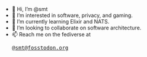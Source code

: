 - 👋 Hi, I’m @smt
- 👀 I’m interested in software, privacy, and gaming.
- 🌱 I’m currently learning Elixir and NATS.
- 💞️ I’m looking to collaborate on software architecture.
- 📫 Reach me on the fediverse at <a href="https://fosstodon.org/@smt" rel="me"><pre>@smt@fosstodon.org</pre></a>

<!---
smt/smt is a ✨ special ✨ repository because its `README.md` (this file) appears on your GitHub profile.
You can click the Preview link to take a look at your changes.
--->
